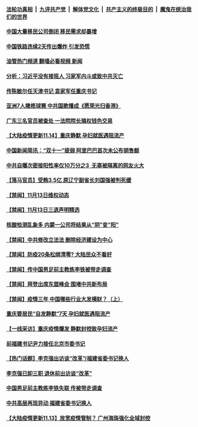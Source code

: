 ####  [法轮功真相](../../../../basic/blob/master/README.md?t=11142302) &nbsp;|&nbsp; [九评共产党](../../../../9ping.md/blob/master/README.md?t=11142302) &nbsp;|&nbsp; [解体党文化](../../../../jtdwh.md/blob/master/README.md?t=11142302)  &nbsp;|&nbsp; [共产主义的终极目的](../../../../gczydzjmd.md/blob/master/README.md?t=11142302) &nbsp;|&nbsp; [魔鬼在统治我们的世界](../../../../mgztzwmdsj.md/blob/master/README.md?t=11142302) 

#### [中国大量移民公司倒闭 移民需求却暴增](../pages/prog204/a103574472.md?t=11142302) 

#### [中国铁路连续2天传出爆炸 引发恐慌](../pages/prog204/a103574470.md?t=11142302) 

#### [油管热门频道 翻墙必看视频 新闻](http://129.146.143.75:81/youtube.html?11142302)

#### [分析：习近平没有接班人 习家军内斗或致中共灭亡](../pages/prog204/a103574448.md?t=11142302) 

#### [传陈敏尔任天津书记 袁家军任重庆书记](../pages/prog204/a103574438.md?t=11142302) 

#### [亚洲7人橄榄球赛 中共国歌播成《愿荣光归香港》](../pages/prog204/a103574382.md?t=11142302) 


#### [广东三名官员被查处 一法院院长搞权钱色交易](../pages/prog204/a103574304.md?t=11142302) 

#### [【大陆疫情更新11.14】重庆静默 孕妇就医遇阻流产](../pages/prog204/a103574272.md?t=11142302) 

#### [中国新闻简讯：“双十一”疲弱 阿里巴巴首次未公布销售额](../pages/prog204/a103574201.md?t=11142302) 

#### [中共自曝次密接阳性率仅10万分之3  无辜被隔离的网友火大](../pages/prog204/a103574144.md?t=11142302) 

#### [【落马官员】受贿3.5亿 原辽宁副省长刘国强被判死缓](../pages/prog204/a103573997.md?t=11142302) 

#### [【禁闻】11月13日维权动态](../pages/prog204/a103574046.md?t=11142302) 

#### [【禁闻】11月13日三退声明精选](../pages/prog204/a103574048.md?t=11142302) 

#### [核酸检测乱象多 内蒙一公司将结果从“阴”变“阳”](../pages/prog204/a103573984.md?t=11142302) 



#### [【禁闻】中共修改立法法 删除经济建设为中心](../pages/prog204/a103574055.md?t=11142302) 

#### [【禁闻】防疫20条松绑清零? 大陆民众不看好](../pages/prog204/a103574057.md?t=11142302) 

#### [【禁闻】传中国男足前主教练李铁被带走调查](../pages/prog204/a103574050.md?t=11142302) 

#### [【禁闻】拜登出席东盟峰会 围堵中共新布局](../pages/prog204/a103574053.md?t=11142302) 

#### [【禁闻】疫情三年 中国哪些行业大发横财？（上）](../pages/prog204/a103574059.md?t=11142302) 

#### [重庆要居民“自发静默”7天 孕妇就医遇阻流产](../pages/prog204/a103574013.md?t=11142302) 

#### [【一线采访】重庆疫情爆发 静默封控致孕妇流产](../pages/prog204/a103574009.md?t=11142302) 

#### [前福建书记尹力接任北京市委书记](../pages/prog204/a103573981.md?t=11142302) 

#### [【热门话题】李克强出访谈“改革”/福建省委书记换人](../pages/prog204/a103573910.md?t=11142302) 

#### [李克强已卸三职 退休前出访谈“改革”](../pages/prog204/a103573877.md?t=11142302) 

#### [中国男足前主教练李铁失联 传被带走调查](../pages/prog204/a103573846.md?t=11142302) 

#### [中共高层再现异动 福建省委书记换人](../pages/prog204/a103573788.md?t=11142302) 

#### [【大陆疫情更新11.13】放宽疫情管制？ 广州海珠强化全域封控](../pages/prog204/a103543040.md?t=11142302) 


<img src='http://gfw-breaker.win/goodnews/indexes/prog204.md' width='0px' height='0px'/>
